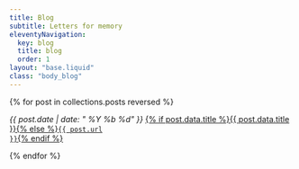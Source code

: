 ```yaml
---
title: Blog
subtitle: Letters for memory
eleventyNavigation:
  key: blog
  title: blog
  order: 1
layout: "base.liquid"
class: "body_blog"
---
```


{% for post in collections.posts reversed %}<p>
<i class="ppr">{{ post.date | date: " %Y %b %d"  }}</i> <a href="{{ post.url }}">{% if post.data.title %}{{ post.data.title }}{% else %}<code>{{ post.url }}</code>{% endif %}</a></p>
{% endfor %}
